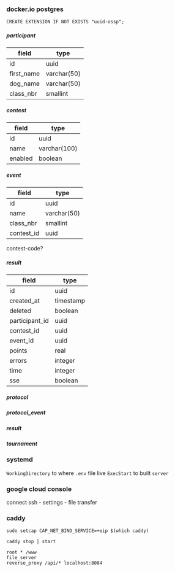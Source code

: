 ### docker.io postgres

```
CREATE EXTENSION IF NOT EXISTS "uuid-ossp";
```

##### participant
| field | type |
| ----- | ---- |
| id    | uuid |
| first_name | varchar(50) |
| dog_name   | varchar(50) |
| class_nbr  | smallint    |

##### contest
| field | type |
| ----- | ---- |
| id    | uuid |
| name  | varchar(100) |
| enabled | boolean |

##### event
| field | type |
| ----- | ---- |
| id    | uuid |
| name  | varchar(50) |
| class_nbr  | smallint |
| contest_id | uuid |

contest-code?

##### result
| field | type |
| ----- | ---- |
| id    | uuid |
| created_at | timestamp |
| deleted | boolean |
| participant_id | uuid |
| contest_id | uuid |
| event_id | uuid |
| points | real |
| errors | integer |
| time | integer |
| sse | boolean |

##### protocol
##### protocol_event
##### result
##### tournament

### systemd
`WorkingDirectory` to where `.env` file live
`ExecStart` to built `server`

### google cloud console

connect ssh - settings - file transfer

### caddy

```
sudo setcap CAP_NET_BIND_SERVICE=+eip $(which caddy)
```

```
caddy stop | start
```

```
root * /www
file_server
reverse_proxy /api/* localhost:8084
```
